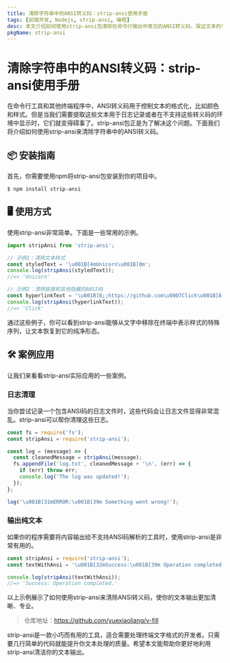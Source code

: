 ```yaml
---
title: 清除字符串中的ANSI转义码：strip-ansi使用手册
tags: [前端开发, Nodejs, strip-ansi, 编程]
desc: 本文介绍如何使用strip-ansi包清除在命令行输出中常见的ANSI转义码，保证文本的干净输出。
pkgName: strip-ansi
---
```


# 清除字符串中的ANSI转义码：strip-ansi使用手册

在命令行工具和其他终端程序中，ANSI转义码用于控制文本的格式化，比如颜色和样式。但是当我们需要提取这些文本用于日志记录或者在不支持这些转义码的环境中显示时，它们就变得碍事了。strip-ansi包正是为了解决这个问题。下面我们将介绍如何使用strip-ansi来清除字符串中的ANSI转义码。

## 📦 安装指南

首先，你需要使用npm将strip-ansi包安装到你的项目中。

``` shell
$ npm install strip-ansi
```

## 🖥 使用方式

使用strip-ansi非常简单。下面是一些常用的示例。

``` javascript
import stripAnsi from 'strip-ansi';

// 示例1：清除文本样式
const styledText = '\u001B[4mUnicorn\u001B[0m';
console.log(stripAnsi(styledText));
//=> 'Unicorn'

// 示例2：清除链接和其他隐藏的ANSI码
const hyperlinkText = '\u001B]8;;https://github.com\u0007Click\u001B]8;;\u0007';
console.log(stripAnsi(hyperlinkText));
//=> 'Click'
```

通过这些例子，你可以看到strip-ansi能够从文字中移除在终端中表示样式的特殊序列，让文本恢复到它的纯净形态。

## 🛠 案例应用

让我们来看看strip-ansi实际应用的一些案例。

### 日志清理

当你尝试记录一个包含ANSI码的日志文件时，这些代码会让日志文件显得非常混乱。strip-ansi可以帮你清理这些日志。

``` javascript
const fs = require('fs');
const stripAnsi = require('strip-ansi');

const log = (message) => {
  const cleanedMessage = stripAnsi(message);
  fs.appendFile('log.txt', cleanedMessage + '\n', (err) => {
    if (err) throw err;
    console.log('The log was updated!');
  });
};

log('\u001B[31mERROR:\u001B[39m Something went wrong!');
```

### 输出纯文本

如果你的程序需要将内容输出给不支持ANSI码解析的工具时，使用strip-ansi是非常有用的。

``` javascript
const stripAnsi = require('strip-ansi');
const textWithAnsi = '\u001B[32mSuccess:\u001B[39m Operation completed.';

console.log(stripAnsi(textWithAnsi));
//=> 'Success: Operation completed.'
```

以上示例展示了如何使用strip-ansi来清除ANSI转义码，使你的文本输出更加清晰、专业。

> 仓库地址：https://github.com/yuexiaoliang/v-fill

strip-ansi是一款小巧而有用的工具，适合需要处理终端文字格式的开发者。只需要几行简单的代码就能提升你文本处理的质量。希望本文能帮助你更好地利用strip-ansi清洁你的文本输出。
